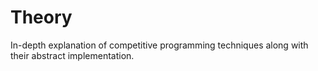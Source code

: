 # Theory

In-depth explanation of competitive programming techniques along with their abstract implementation.
